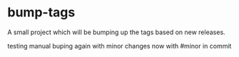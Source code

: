 # bump-tags
A small project which will be bumping up the tags based on new releases.

testing manual buping again with minor changes now with #minor in commit
